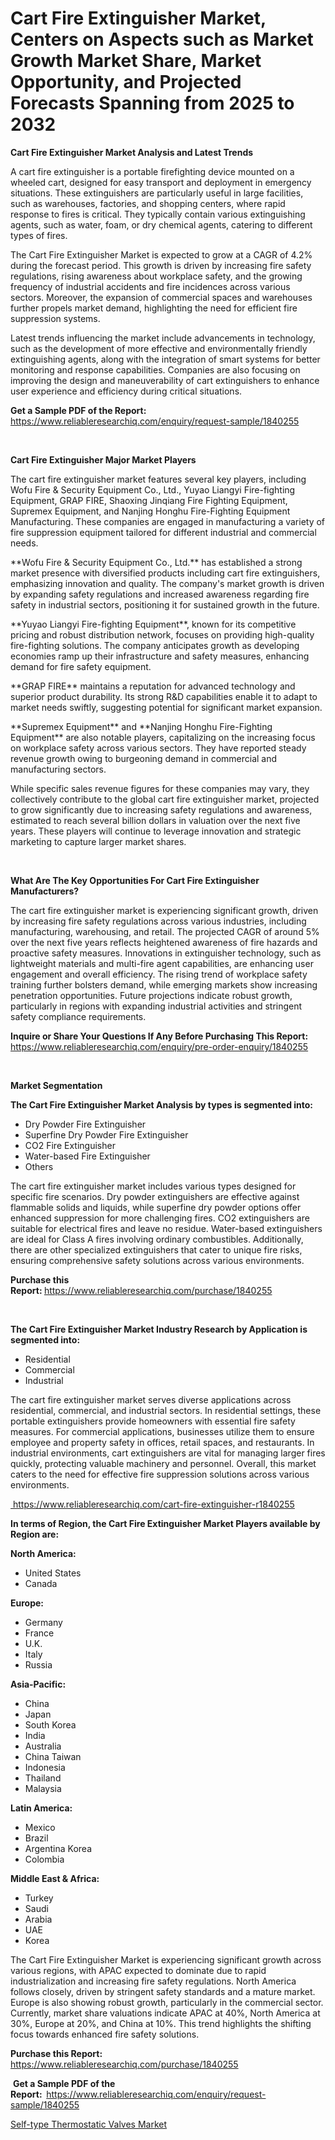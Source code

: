 <p><h1>Cart Fire Extinguisher Market, Centers on Aspects such as Market Growth Market Share, Market Opportunity, and Projected Forecasts Spanning from 2025 to 2032</h1></p><p><strong>Cart Fire Extinguisher Market Analysis and Latest Trends</strong></p>
<p><p>A cart fire extinguisher is a portable firefighting device mounted on a wheeled cart, designed for easy transport and deployment in emergency situations. These extinguishers are particularly useful in large facilities, such as warehouses, factories, and shopping centers, where rapid response to fires is critical. They typically contain various extinguishing agents, such as water, foam, or dry chemical agents, catering to different types of fires.</p><p>The Cart Fire Extinguisher Market is expected to grow at a CAGR of 4.2% during the forecast period. This growth is driven by increasing fire safety regulations, rising awareness about workplace safety, and the growing frequency of industrial accidents and fire incidences across various sectors. Moreover, the expansion of commercial spaces and warehouses further propels market demand, highlighting the need for efficient fire suppression systems. </p><p>Latest trends influencing the market include advancements in technology, such as the development of more effective and environmentally friendly extinguishing agents, along with the integration of smart systems for better monitoring and response capabilities. Companies are also focusing on improving the design and maneuverability of cart extinguishers to enhance user experience and efficiency during critical situations.</p></p>
<p><strong>Get a Sample PDF of the Report:&nbsp;</strong> <a href="https://www.reliableresearchiq.com/enquiry/request-sample/1840255?utm_campaign=3132&utm_medium=2&utm_source=Github&utm_content=ia&utm_term=12042025&utm_id=cart-fire-extinguisher">https://www.reliableresearchiq.com/enquiry/request-sample/1840255</a></p>
<p>&nbsp;</p>
<p><strong>Cart Fire Extinguisher Major Market Players</strong></p>
<p><p>The cart fire extinguisher market features several key players, including Wofu Fire & Security Equipment Co., Ltd., Yuyao Liangyi Fire-fighting Equipment, GRAP FIRE, Shaoxing Jinqiang Fire Fighting Equipment, Supremex Equipment, and Nanjing Honghu Fire-Fighting Equipment Manufacturing. These companies are engaged in manufacturing a variety of fire suppression equipment tailored for different industrial and commercial needs.</p><p>**Wofu Fire & Security Equipment Co., Ltd.** has established a strong market presence with diversified products including cart fire extinguishers, emphasizing innovation and quality. The company's market growth is driven by expanding safety regulations and increased awareness regarding fire safety in industrial sectors, positioning it for sustained growth in the future. </p><p>**Yuyao Liangyi Fire-fighting Equipment**, known for its competitive pricing and robust distribution network, focuses on providing high-quality fire-fighting solutions. The company anticipates growth as developing economies ramp up their infrastructure and safety measures, enhancing demand for fire safety equipment.</p><p>**GRAP FIRE** maintains a reputation for advanced technology and superior product durability. Its strong R&D capabilities enable it to adapt to market needs swiftly, suggesting potential for significant market expansion. </p><p>**Supremex Equipment** and **Nanjing Honghu Fire-Fighting Equipment** are also notable players, capitalizing on the increasing focus on workplace safety across various sectors. They have reported steady revenue growth owing to burgeoning demand in commercial and manufacturing sectors. </p><p>While specific sales revenue figures for these companies may vary, they collectively contribute to the global cart fire extinguisher market, projected to grow significantly due to increasing safety regulations and awareness, estimated to reach several billion dollars in valuation over the next five years. These players will continue to leverage innovation and strategic marketing to capture larger market shares.</p></p>
<p>&nbsp;</p>
<p><strong>What Are The Key Opportunities For Cart Fire Extinguisher Manufacturers?</strong></p>
<p><p>The cart fire extinguisher market is experiencing significant growth, driven by increasing fire safety regulations across various industries, including manufacturing, warehousing, and retail. The projected CAGR of around 5% over the next five years reflects heightened awareness of fire hazards and proactive safety measures. Innovations in extinguisher technology, such as lightweight materials and multi-fire agent capabilities, are enhancing user engagement and overall efficiency. The rising trend of workplace safety training further bolsters demand, while emerging markets show increasing penetration opportunities. Future projections indicate robust growth, particularly in regions with expanding industrial activities and stringent safety compliance requirements.</p></p>
<p><strong>Inquire or Share Your Questions If Any Before Purchasing This Report:</strong> <a href="https://www.reliableresearchiq.com/enquiry/pre-order-enquiry/1840255?utm_campaign=3132&utm_medium=2&utm_source=Github&utm_content=ia&utm_term=12042025&utm_id=cart-fire-extinguisher">https://www.reliableresearchiq.com/enquiry/pre-order-enquiry/1840255</a></p>
<p>&nbsp;</p>
<p><strong>Market Segmentation</strong></p>
<p><strong>The Cart Fire Extinguisher Market Analysis by types is segmented into:</strong></p>
<p><ul><li>Dry Powder Fire Extinguisher</li><li>Superfine Dry Powder Fire Extinguisher</li><li>CO2 Fire Extinguisher</li><li>Water-based Fire Extinguisher</li><li>Others</li></ul></p>
<p><p>The cart fire extinguisher market includes various types designed for specific fire scenarios. Dry powder extinguishers are effective against flammable solids and liquids, while superfine dry powder options offer enhanced suppression for more challenging fires. CO2 extinguishers are suitable for electrical fires and leave no residue. Water-based extinguishers are ideal for Class A fires involving ordinary combustibles. Additionally, there are other specialized extinguishers that cater to unique fire risks, ensuring comprehensive safety solutions across various environments.</p></p>
<p><strong>Purchase this Report:&nbsp;</strong><a href="https://www.reliableresearchiq.com/purchase/1840255?utm_campaign=3132&utm_medium=2&utm_source=Github&utm_content=ia&utm_term=12042025&utm_id=cart-fire-extinguisher">https://www.reliableresearchiq.com/purchase/1840255</a></p>
<p>&nbsp;</p>
<p><strong>The Cart Fire Extinguisher Market Industry Research by Application is segmented into:</strong></p>
<p><ul><li>Residential</li><li>Commercial</li><li>Industrial</li></ul></p>
<p><p>The cart fire extinguisher market serves diverse applications across residential, commercial, and industrial sectors. In residential settings, these portable extinguishers provide homeowners with essential fire safety measures. For commercial applications, businesses utilize them to ensure employee and property safety in offices, retail spaces, and restaurants. In industrial environments, cart extinguishers are vital for managing larger fires quickly, protecting valuable machinery and personnel. Overall, this market caters to the need for effective fire suppression solutions across various environments.</p></p>
<p><a href="https://www.reliableresearchiq.com/cart-fire-extinguisher-r1840255?utm_campaign=3132&utm_medium=2&utm_source=Github&utm_content=ia&utm_term=12042025&utm_id=cart-fire-extinguisher">&nbsp;https://www.reliableresearchiq.com/cart-fire-extinguisher-r1840255</a></p>
<p><strong>In terms of Region, the Cart Fire Extinguisher Market Players available by Region are:</strong></p>
<p>
    <p> <strong> North America: </strong>
        <ul>
            <li>United States</li>
            <li>Canada</li>
        </ul>
        </p> 
    <p> <strong> Europe: </strong>
        <ul>
            <li>Germany</li>
            <li>France</li>
            <li>U.K.</li>
            <li>Italy</li>
            <li>Russia</li>
        </ul>
        </p> 
    <p> <strong> Asia-Pacific: </strong>
        <ul>
            <li>China</li>
            <li>Japan</li>
            <li>South Korea</li>
            <li>India</li>
            <li>Australia</li>
            <li>China Taiwan</li>
            <li>Indonesia</li>
            <li>Thailand</li>
            <li>Malaysia</li>
        </ul>
        </p> 
    <p> <strong> Latin America: </strong>
        <ul>
            <li>Mexico</li>
            <li>Brazil</li>
            <li>Argentina Korea</li>
            <li>Colombia</li>
        </ul>
        </p> 
    <p> <strong> Middle East & Africa: </strong>
        <ul>
            <li>Turkey</li>
            <li>Saudi</li>
            <li>Arabia</li>
            <li>UAE</li>
            <li>Korea</li>
        </ul>
    </p>
    </p>
<p><p>The Cart Fire Extinguisher Market is experiencing significant growth across various regions, with APAC expected to dominate due to rapid industrialization and increasing fire safety regulations. North America follows closely, driven by stringent safety standards and a mature market. Europe is also showing robust growth, particularly in the commercial sector. Currently, market share valuations indicate APAC at 40%, North America at 30%, Europe at 20%, and China at 10%. This trend highlights the shifting focus towards enhanced fire safety solutions.</p></p>
<p><strong>Purchase this Report: </strong><a href="https://www.reliableresearchiq.com/purchase/1840255?utm_campaign=3132&utm_medium=2&utm_source=Github&utm_content=ia&utm_term=12042025&utm_id=cart-fire-extinguisher">https://www.reliableresearchiq.com/purchase/1840255</a></p>
<p>&nbsp;<strong>Get a Sample PDF of the Report:&nbsp;&nbsp;</strong><a href="https://www.reliableresearchiq.com/enquiry/request-sample/1840255?utm_campaign=3132&utm_medium=2&utm_source=Github&utm_content=ia&utm_term=12042025&utm_id=cart-fire-extinguisher">https://www.reliableresearchiq.com/enquiry/request-sample/1840255</a></p>
<p><strong></strong></p>
<p><p><a href="https://github.com/mayabungard8092/Market-Research-Report-List-1/blob/main/self-type-thermostatic-valves-market.md?utm_campaign=3132&utm_medium=2&utm_source=Github&utm_content=ia&utm_term=12042025&utm_id=cart-fire-extinguisher">Self-type Thermostatic Valves Market</a></p></p>